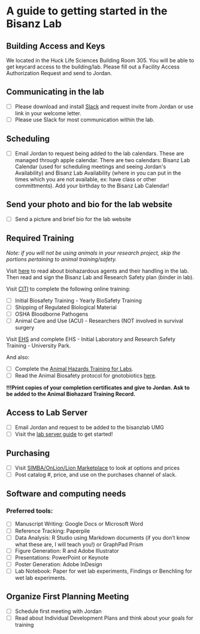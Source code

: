 # A guide to getting started in the Bisanz Lab

## Building Access and Keys

We located in the Huck Life Sciences Building Room 305. You will be able to get keycard access to the building/lab. Please fill out a Facility Access Authorization Request and send to Jordan.

## Communicating in the lab
- [ ] Please download and install [Slack](www.slack.com) and request invite from Jordan or use link in your welcome letter.
- [ ] Please use Slack for most communication within the lab.

## Scheduling
- [ ] Email Jordan to request being added to the lab calendars. These are managed through apple calendar. There are two calendars: Bisanz Lab Calendar (used for scheduling meetings and seeing Jordan's Availability) and Bisanz Lab Availability (where in you can put in the times which you are not available, ex: have class or other committments). Add your birthday to the Bisanz Lab Calendar!

## Send your photo and bio for the lab website

- [ ] Send a picture and brief bio for the lab website

## Required Training

*Note: if you will not be using animals in your research project, skip the portions pertaining to animal training/safety.*

Visit [here](https://github.com/BisanzLab/LabProtocols/blob/main/Biohazards.md) to read about biohazardous agents and their handling in the lab. Then read and sign the Bisanz Lab and Research Safety plan (binder in lab).

Visit [CITI](https://citi.psu.edu/) to complete the following online training:
- [ ] Initial Biosafety Training - Yearly BioSafety Training
- [ ] Shipping of Regulated Biological Material
- [ ] OSHA Bloodborne Pathogens
- [ ] Animal Care and Use (ACU) - Researchers (NOT involved in survival surgery

Visit [EHS](https://psu.csod.com/samldefault.aspx?returnurl=%252fDeepLink%252fProcessRedirect.aspx%253fmodule%253dlodetails%2526lo%253d7f20e00f-85e8-4e82-a7be-683fc9038966) and complete EHS - Initial Laboratory and Research Safety Training - University Park.

And also:
- [ ] Complete the [Animal Hazards Training for Labs](https://pennstateoffice365.sharepoint.com/:p:/s/AnimalHazardSafetyProtocols/EchdwvEFK0VDlXrdCa35yd0B3uywgeF2S8_lmf6r0wHpYg?e=reQleH). 
- [ ] Read the Animal Biosafety protocol for gnotobiotics [here](https://pennstateoffice365.sharepoint.com/:w:/s/AnimalHazardSafetyProtocols/ESvA412o4EZBnYJYATO_DKMBdUzhltv5t4oU8yVYqRsulA?e=8clUIj).

**!!!Print copies of your completion certificates and give to Jordan. Ask to be added to the Animal Biohazard Training Record.**

## Access to Lab Server

- [ ] Email Jordan and request to be added to the bisanzlab UMG
- [ ] Visit the [lab server guide](https://github.com/BisanzLab/LabGuides/blob/main/LabServer.md) to get started!

## Purchasing

- [ ] Visit [SIMBA/OnLion/Lion Marketplace](simba.psu.edu) to look at options and prices
- [ ] Post catalog #, price, and use on the purchases channel of slack.

## Software and computing needs

### Preferred tools:
- [ ] Manuscript Writing: Google Docs or Microsoft Word
- [ ] Reference Tracking: Paperpile
- [ ] Data Analysis: R Studio using Markdown documents (if you don’t know what these are, I will teach you!) or GraphPad Prism
- [ ] Figure Generation: R and Adobe Illustrator
- [ ] Presentations: PowerPoint or Keynote
- [ ] Poster Generation: Adobe InDesign
- [ ] Lab Notebook: Paper for wet lab experiments, Findings or Benchling for wet lab experiments.

## Organize First Planning Meeting
- [ ] Schedule first meeting with Jordan
- [ ] Read about Individual Development Plans and think about your goals for training
